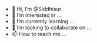 - 👋 Hi, I’m @Siddhisur
- 👀 I’m interested in ...
- 🌱 I’m currently learning ...
- 💞️ I’m looking to collaborate on ...
- 📫 How to reach me ...

<!---
Siddhisur/Siddhisur is a ✨ special ✨ repository because its `README.md` (this file) appears on your GitHub profile.
You can click the Preview link to take a look at your changes.
--->
